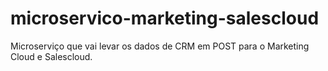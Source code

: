 # microservico-marketing-salescloud
Microserviço que vai levar os dados de CRM em POST para o Marketing Cloud e Salescloud.

